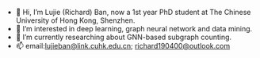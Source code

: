 - 👋 Hi, I’m Lujie (Richard) Ban, now a 1st year PhD student at The Chinese University of Hong Kong, Shenzhen.
- 👀 I’m interested in deep learning, graph neural network and data mining.
- 🌱 I’m currently researching about GNN-based subgraph counting.
- 📫 email:lujieban@link.cuhk.edu.cn; richard190400@outlook.com

<!---
banrichard/banrichard is a ✨ special ✨ repository because its `README.md` (this file) appears on your GitHub profile.
You can click the Preview link to take a look at your changes.
--->
